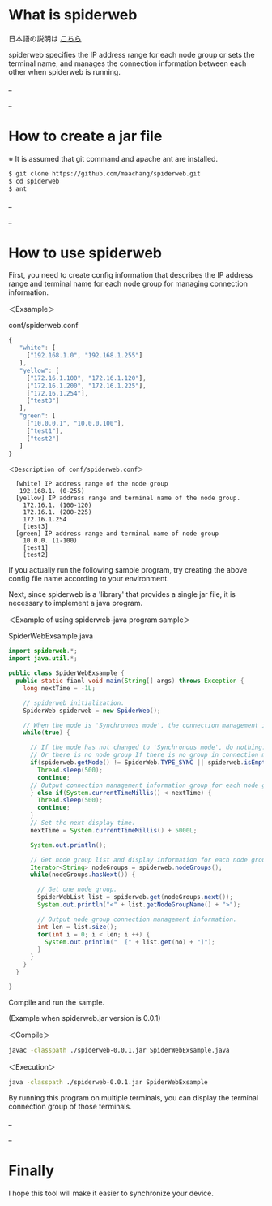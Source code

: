 # What is spiderweb

日本語の説明は [こちら](https://github.com/maachang/spiderweb/blob/master/README_JP.md)

spiderweb specifies the IP address range for each node group or sets the terminal name, and manages the connection information between each other when spiderweb is running.

_

_

# How to create a jar file

※ It is assumed that git command and apache ant are installed.

```sh
$ git clone https://github.com/maachang/spiderweb.git
$ cd spiderweb
$ ant
```

_

_

# How to use spiderweb

First, you need to create config information that describes the IP address range and terminal name for each node group for managing connection information.

＜Exsample＞

conf/spiderweb.conf
```js
{
   "white": [
     ["192.168.1.0", "192.168.1.255"]
   ],
   "yellow": [
     ["172.16.1.100", "172.16.1.120"],
     ["172.16.1.200", "172.16.1.225"],
     ["172.16.1.254"],
     ["test3"]
   ],
   "green": [
     ["10.0.0.1", "10.0.0.100"],
     ["test1"],
     ["test2"]
   ]
}
````

```
＜Description of conf/spiderweb.conf＞

  [white] IP address range of the node group
   192.168.1. (0-255)
  [yellow] IP address range and terminal name of the node group.
    172.16.1. (100-120)
    172.16.1. (200-225)
    172.16.1.254
    [test3]
  [green] IP address range and terminal name of node group
    10.0.0. (1-100)
    [test1]
    [test2]
```

If you actually run the following sample program, try creating the above config file name according to your environment.

Next, since spiderweb is a 'library' that provides a single jar file, it is necessary to implement a java program.

＜Example of using spiderweb-java program sample＞

SpiderWebExsample.java
```java
import spiderweb.*;
import java.util.*;

public class SpiderWebExsample {
  public static fianl void main(String[] args) throws Exception {
    long nextTime = -1L;

    // spiderweb initialization.
    SpiderWeb spiderweb = new SpiderWeb();

    // When the mode is 'Synchronous mode', the connection management information 
    while(true) {

      // If the mode has not changed to 'Synchronous mode', do nothing.
      // Or there is no node group If there is no group in connection management, do nothing.
      if(spiderweb.getMode() != SpiderWeb.TYPE_SYNC || spiderweb.isEmpty()) {
        Thread.sleep(500);
        continue;
      // Output connection management information group for each node group once every 5 seconds.
      } else if(System.currentTimeMillis() < nextTime) {
        Thread.sleep(500);
        continue;
      }
      // Set the next display time.
      nextTime = System.currentTimeMillis() + 5000L;

      System.out.println();

      // Get node group list and display information for each node group.
      Iterator<String> nodeGroups = spiderweb.nodeGroups();
      while(nodeGroups.hasNext()) {

        // Get one node group.
        SpiderWebList list = spiderweb.get(nodeGroups.next());
        System.out.println("<" + list.getNodeGroupName() + ">");

        // Output node group connection management information.
        int len = list.size();
        for(int i = 0; i < len; i ++) {
          System.out.println("  [" + list.get(no) + "]");
        }
      }
    }
  }

}
```

Compile and run the sample.

(Example when spiderweb.jar version is 0.0.1)

＜Compile＞

```sh
javac -classpath ./spiderweb-0.0.1.jar SpiderWebExsample.java
```

＜Execution＞

```sh
java -classpath ./spiderweb-0.0.1.jar SpiderWebExsample
```

By running this program on multiple terminals, you can display the terminal connection group of those terminals.

_

_

# Finally

I hope this tool will make it easier to synchronize your device.